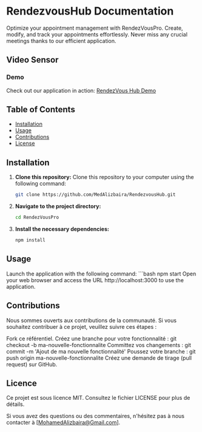 # RendezvousHub Documentation

Optimize your appointment management with RendezVousPro. Create, modify, and track your appointments effortlessly. Never miss any crucial meetings thanks to our efficient application.

## Video Sensor

### Demo
Check out our application in action: [RendezVous Hub Demo](https://rendezvous-hub.vercel.app/)

## Table of Contents

- [Installation](#installation)
- [Usage](#usage)
- [Contributions](#contributions)
- [License](#license)

## Installation

1. **Clone this repository:** 
   Clone this repository to your computer using the following command:
   ```bash
   git clone https://github.com/MedAlizbaira/RendezvousHub.git
2. **Navigate to the project directory:** 
   ```bash
   cd RendezVousPro
3. **Install the necessary dependencies:**
   ```bash
   npm install
## Usage
Launch the application with the following command:
    ```bash
    npm start
Open your web browser and access the URL http://localhost:3000 to use the application.
## Contributions
Nous sommes ouverts aux contributions de la communauté. Si vous souhaitez contribuer à ce projet, veuillez suivre ces étapes :

Fork ce référentiel.
Créez une branche pour votre fonctionnalité : git checkout -b ma-nouvelle-fonctionnalite
Committez vos changements : git commit -m 'Ajout de ma nouvelle fonctionnalité'
Poussez votre branche : git push origin ma-nouvelle-fonctionnalite
Créez une demande de tirage (pull request) sur GitHub.
## Licence
Ce projet est sous licence MIT. Consultez le fichier LICENSE pour plus de détails.

Si vous avez des questions ou des commentaires, n'hésitez pas à nous contacter à [MohamedAlizbaira@Gmail.com].

